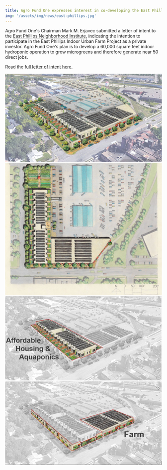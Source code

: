 ```yaml
---
title: Agro Fund One expresses interest in co-developing the East Phillips Indoor Urban Farm in Minneapolis, MN
img: '/assets/img/news/east-phillips.jpg'
---
```


Agro Fund One's Chairman Mark M. Erjavec submitted a letter of intent to the <a href="http://eastphillipsneighborhoodinstitute.org" target="_blank" rel="noopener">East Phillips Neighborhood Institute</a>, indicating the intention to participate in the East Phillips Indoor Urban Farm Project as a private investor. Agro Fund One's plan is to develop a 60,000 square feet indoor hydroponic operation to grow microgreens and therefore generate near 50 direct jobs.

Read the <a href="/assets/documents/Letter-of-Intent-AFO-Phillips.pdf" target="_blank">full letter of intent here.</a>

<div class="row justify-content-center">
    <div class="col-md-12">
        <div class="row">
            <a href="/assets/img/news/east-phillips.jpg" data-toggle="lightbox" data-gallery="east-phillips-gallery" class="col-sm-3 light-img">
                <img src="/assets/img/news/east-phillips.jpg" class="img-fluid">
            </a>
            <a href="/assets/img/news/east-phillips1.jpg" data-toggle="lightbox" data-gallery="east-phillips-gallery" class="col-sm-3 light-img">
                <img src="/assets/img/news/east-phillips1.jpg" class="img-fluid">
            </a>
            <a href="/assets/img/news/east-phillips2.jpg" data-toggle="lightbox" data-gallery="east-phillips-gallery" class="col-sm-3 light-img">
                <img src="/assets/img/news/east-phillips2.jpg" class="img-fluid">
            </a>
                        <a href="/assets/img/news/east-phillips3.jpg" data-toggle="lightbox" data-gallery="east-phillips-gallery" class="col-sm-3 light-img">
                <img src="/assets/img/news/east-phillips3.jpg" class="img-fluid">
            </a>
        </div>
    </div>
</div>

